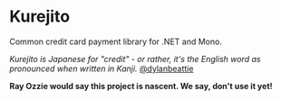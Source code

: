 # Kurejito
Common credit card payment library for .NET and Mono.

_Kurejito is Japanese for "credit" - or rather, it's the English word as pronounced when written in Kanji._  [@dylanbeattie](http://twitter.com/dylanbeattie/status/4526129926901760)

**Ray Ozzie would say this project is nascent.  We say, don't use it yet!**
